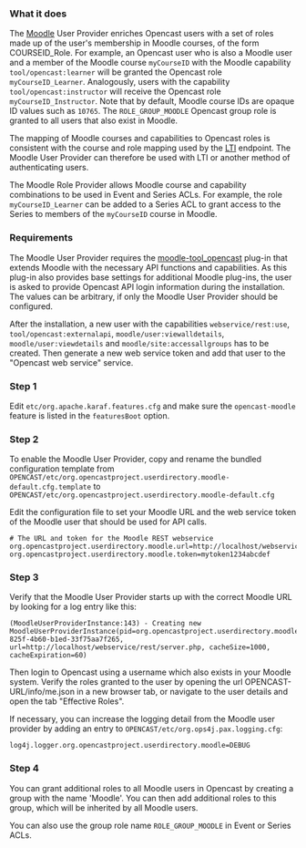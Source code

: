 ### What it does

The [Moodle](https://moodle.org/) User Provider enriches Opencast users with a
set of roles made up of the user's membership in Moodle courses, of the form
COURSEID_Role. For example, an Opencast user who is also a Moodle user and a
member of the Moodle course `myCourseID` with the Moodle capability
`tool/opencast:learner` will be granted the Opencast role `myCourseID_Learner`.
Analogously, users with the capability `tool/opencast:instructor` will receive
the Opencast role `myCourseID_Instructor`. Note that by default, Moodle course
IDs are opaque ID values such as `10765`. The `ROLE_GROUP_MOODLE` Opencast group
role is granted to all users that also exist in Moodle.

The mapping of Moodle courses and capabilities to Opencast roles is consistent
with the course and role mapping used by the [LTI](../modules/ltimodule.md)
endpoint. The Moodle User Provider can therefore be used with LTI or another
method of authenticating users.

The Moodle Role Provider allows Moodle course and capability combinations to be
used in Event and Series ACLs. For example, the role `myCourseID_Learner` can be
added to a Series ACL to grant access to the Series to members of the
`myCourseID` course in Moodle.

### Requirements

The Moodle User Provider requires the
[moodle-tool_opencast](https://github.com/unirz-tu-ilmenau/moodle-tool_opencast)
plug-in that extends Moodle with the necessary API functions and capabilities.
As this plug-in also provides base settings for additional Moodle plug-ins, the
user is asked to provide Opencast API login information during the installation.
The values can be arbitrary, if only the Moodle User Provider should be
configured.

After the installation, a new user with the capabilities
`webservice/rest:use`, `tool/opencast:externalapi`, `moodle/user:viewalldetails`,
`moodle/user:viewdetails` and `moodle/site:accessallgroups` has to be created.
Then generate a new web service token and add that user to the "Opencast web
service" service.

### Step 1

Edit `etc/org.apache.karaf.features.cfg` and make sure the `opencast-moodle` feature is listed in the `featuresBoot`
option.

### Step 2

To enable the Moodle User Provider, copy and rename the bundled configuration
template from
`OPENCAST/etc/org.opencastproject.userdirectory.moodle-default.cfg.template` to
`OPENCAST/etc/org.opencastproject.userdirectory.moodle-default.cfg`

Edit the configuration file to set your Moodle URL and the web service token of
the Moodle user that should be used for API calls.

```
# The URL and token for the Moodle REST webservice
org.opencastproject.userdirectory.moodle.url=http://localhost/webservice/rest/server.php
org.opencastproject.userdirectory.moodle.token=mytoken1234abcdef
```

### Step 3

Verify that the Moodle User Provider starts up with the correct Moodle URL by looking
for a log entry like this:

```
(MoodleUserProviderInstance:143) - Creating new MoodleUserProviderInstance(pid=org.opencastproject.userdirectory.moodle.378cdff4-825f-4b60-b1ed-33f75aa7f265, url=http://localhost/webservice/rest/server.php, cacheSize=1000, cacheExpiration=60)
```

Then login to Opencast using a username which also exists in your Moodle system.
Verify the roles granted to the user by opening the url
OPENCAST-URL/info/me.json in a new browser tab, or navigate to the user details
and open the tab "Effective Roles".

If necessary, you can increase the logging detail from the Moodle user provider
by adding an entry to `OPENCAST/etc/org.ops4j.pax.logging.cfg`:

```
log4j.logger.org.opencastproject.userdirectory.moodle=DEBUG
```

### Step 4

You can grant additional roles to all Moodle users in Opencast by creating a
group with the name 'Moodle'. You can then add additional roles to this group,
which will be inherited by all Moodle users.

You can also use the group role name `ROLE_GROUP_MOODLE` in Event or Series
ACLs.
